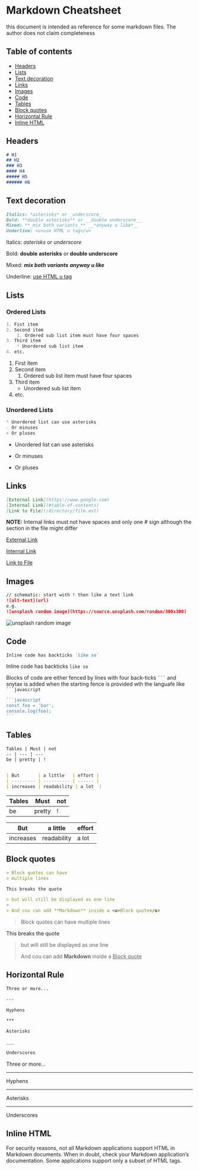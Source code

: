 # Markdown Cheatsheet
this document is intended as reference for some markdown files. The author does not claim completeness

## Table of contents

* [Headers](#headers)
* [Lists](#lists)
* [Text decoration](#text-decoration)
* [Links](#links)
* [Images](#images)
* [Code](#code)
* [Tables](#tables)
* [Block quotes](#block-quotes)
* [Horizontal Rule](#horizontal-rule)
* [Inline HTML](#inline-html)


## Headers

````md
# H1
## H2
### H3
#### H4
##### H5
###### H6
````

## Text decoration

````md
Italics: *asterisks* or _underscore_
Bold: **double asterisks** or __double underscore__
Mixed: **_mix both variants_** __*anyway u like*__
Underline: <u>use HTML u tag</u>
````

Italics: *asterisks* or _underscore_

Bold: **double asterisks** or __double underscore__

Mixed: **_mix both variants_** __*anyway u like*__

Underline: <u>use HTML u tag</u>

## Lists

### Ordered Lists

````md
1. Fist item
2. Second item
    1. Ordered sub list item must have four spaces
3. Third item
    * Unordered sub list item
4. etc.
````

1. First item
2. Second item
    1. Ordered sub list item must have four spaces
3. Third item
    * Unordered sub list item
4. etc.

### Unordered Lists

````md
* Unordered list can use asterisks
- Or minuses
+ Or pluses
````

* Unordered list can use asterisks
- Or minuses
+ Or pluses

## Links

````md
[External Link](https://www.google.com)
[Internal Link](#table-of-contents)
[Link to File](/directory/file.ext)
````
**NOTE:** Internal links must not have spaces and only one # sign although the section in the file might differ

[External Link](https://www.google.com)

[Internal Link](#table-of-contents)

[Link to File](/directory/file.ext)

## Images

````md
// schematic: start with ! then like a text link
![alt-text](url)
e.g.
![unsplash random image](https://source.unsplash.com/random/300x300)
````

![unsplash random image](https://source.unsplash.com/random/300x300)

## Code

````md
Inline code has backticks `like so`
````

Inline code has backticks `like so`

Blocks of code are either fenced by lines with four back-ticks ` ``` ` and snytax is added when the starting fence is provided wth the languafe like ` ```javascript`

````javascript
```javascript
const foo = 'bar';
console.log(foo);
```
````

## Tables

````md
Tables | Must | not
-- | --- | ---
be | pretty | !


| But       | a little   | effort |
| --------- | ---------- | ------ |
| increases | readability | a lot  |
````

Tables | Must | not
-- | --- | ---
be | pretty | !


| But       | a little    | effort |
| --------- | ----------  | ------ |
| increases | readability | a lot  |

## Block quotes

````md
> Block quotes can have
> multiple lines

This breaks the quote

> but will still be displayed as one line
>
> And cou can add **Markdown** inside a <u>Block quote</u>
````

> Block quotes can have
> multiple lines

This breaks the quote

> but will still be displayed as one line
> 
> And cou can add **Markdown** inside a <u>Block quote</u>


## Horizontal Rule

````md
Three or more...

---

Hyphens

***

Asterisks

___

Underscores
````

Three or more...

---

Hyphens

***

Asterisks

___

Underscores

## Inline HTML

For security reasons, not all Markdown applications support HTML in Markdown documents. When in doubt, check your Markdown application’s documentation. Some applications support only a subset of HTML tags.

